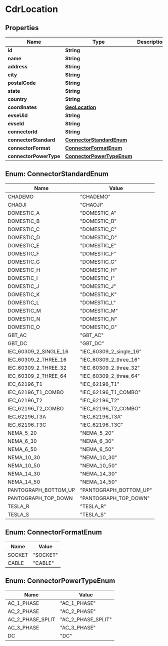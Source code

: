 

# CdrLocation


## Properties

| Name | Type | Description | Notes |
|------------ | ------------- | ------------- | -------------|
|**id** | **String** |  |  [optional] |
|**name** | **String** |  |  [optional] |
|**address** | **String** |  |  [optional] |
|**city** | **String** |  |  [optional] |
|**postalCode** | **String** |  |  [optional] |
|**state** | **String** |  |  [optional] |
|**country** | **String** |  |  [optional] |
|**coordinates** | [**GeoLocation**](GeoLocation.md) |  |  [optional] |
|**evseUid** | **String** |  |  [optional] |
|**evseId** | **String** |  |  [optional] |
|**connectorId** | **String** |  |  [optional] |
|**connectorStandard** | [**ConnectorStandardEnum**](#ConnectorStandardEnum) |  |  [optional] |
|**connectorFormat** | [**ConnectorFormatEnum**](#ConnectorFormatEnum) |  |  [optional] |
|**connectorPowerType** | [**ConnectorPowerTypeEnum**](#ConnectorPowerTypeEnum) |  |  [optional] |



## Enum: ConnectorStandardEnum

| Name | Value |
|---- | -----|
| CHADEMO | &quot;CHADEMO&quot; |
| CHAOJI | &quot;CHAOJI&quot; |
| DOMESTIC_A | &quot;DOMESTIC_A&quot; |
| DOMESTIC_B | &quot;DOMESTIC_B&quot; |
| DOMESTIC_C | &quot;DOMESTIC_C&quot; |
| DOMESTIC_D | &quot;DOMESTIC_D&quot; |
| DOMESTIC_E | &quot;DOMESTIC_E&quot; |
| DOMESTIC_F | &quot;DOMESTIC_F&quot; |
| DOMESTIC_G | &quot;DOMESTIC_G&quot; |
| DOMESTIC_H | &quot;DOMESTIC_H&quot; |
| DOMESTIC_I | &quot;DOMESTIC_I&quot; |
| DOMESTIC_J | &quot;DOMESTIC_J&quot; |
| DOMESTIC_K | &quot;DOMESTIC_K&quot; |
| DOMESTIC_L | &quot;DOMESTIC_L&quot; |
| DOMESTIC_M | &quot;DOMESTIC_M&quot; |
| DOMESTIC_N | &quot;DOMESTIC_N&quot; |
| DOMESTIC_O | &quot;DOMESTIC_O&quot; |
| GBT_AC | &quot;GBT_AC&quot; |
| GBT_DC | &quot;GBT_DC&quot; |
| IEC_60309_2_SINGLE_16 | &quot;IEC_60309_2_single_16&quot; |
| IEC_60309_2_THREE_16 | &quot;IEC_60309_2_three_16&quot; |
| IEC_60309_2_THREE_32 | &quot;IEC_60309_2_three_32&quot; |
| IEC_60309_2_THREE_64 | &quot;IEC_60309_2_three_64&quot; |
| IEC_62196_T1 | &quot;IEC_62196_T1&quot; |
| IEC_62196_T1_COMBO | &quot;IEC_62196_T1_COMBO&quot; |
| IEC_62196_T2 | &quot;IEC_62196_T2&quot; |
| IEC_62196_T2_COMBO | &quot;IEC_62196_T2_COMBO&quot; |
| IEC_62196_T3A | &quot;IEC_62196_T3A&quot; |
| IEC_62196_T3C | &quot;IEC_62196_T3C&quot; |
| NEMA_5_20 | &quot;NEMA_5_20&quot; |
| NEMA_6_30 | &quot;NEMA_6_30&quot; |
| NEMA_6_50 | &quot;NEMA_6_50&quot; |
| NEMA_10_30 | &quot;NEMA_10_30&quot; |
| NEMA_10_50 | &quot;NEMA_10_50&quot; |
| NEMA_14_30 | &quot;NEMA_14_30&quot; |
| NEMA_14_50 | &quot;NEMA_14_50&quot; |
| PANTOGRAPH_BOTTOM_UP | &quot;PANTOGRAPH_BOTTOM_UP&quot; |
| PANTOGRAPH_TOP_DOWN | &quot;PANTOGRAPH_TOP_DOWN&quot; |
| TESLA_R | &quot;TESLA_R&quot; |
| TESLA_S | &quot;TESLA_S&quot; |



## Enum: ConnectorFormatEnum

| Name | Value |
|---- | -----|
| SOCKET | &quot;SOCKET&quot; |
| CABLE | &quot;CABLE&quot; |



## Enum: ConnectorPowerTypeEnum

| Name | Value |
|---- | -----|
| AC_1_PHASE | &quot;AC_1_PHASE&quot; |
| AC_2_PHASE | &quot;AC_2_PHASE&quot; |
| AC_2_PHASE_SPLIT | &quot;AC_2_PHASE_SPLIT&quot; |
| AC_3_PHASE | &quot;AC_3_PHASE&quot; |
| DC | &quot;DC&quot; |



